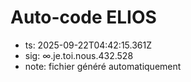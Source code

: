 # Auto-code ELIOS
- ts: 2025-09-22T04:42:15.361Z
- sig: ∞.je.toi.nous.432.528
- note: fichier généré automatiquement